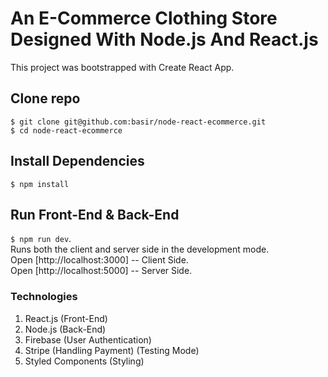 # An E-Commerce Clothing Store Designed With Node.js And React.js

This project was bootstrapped with Create React App.

##  Clone repo
`$ git clone git@github.com:basir/node-react-ecommerce.git`<br />
`$ cd node-react-ecommerce`<br />

##  Install Dependencies 
`$ npm install`

## Run Front-End & Back-End
`$ npm run dev`.<br />
Runs both the client and server side in the development mode.<br />
Open [http://localhost:3000] -- Client Side.<br />
Open [http://localhost:5000] -- Server Side.<br />


### Technologies
1. React.js (Front-End)
2. Node.js (Back-End)
3. Firebase (User Authentication)
4. Stripe (Handling Payment) (Testing Mode)
5. Styled Components (Styling)

